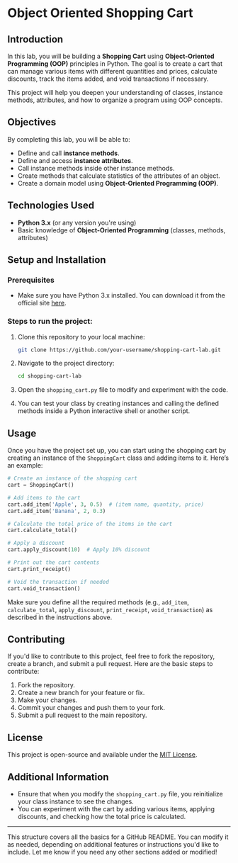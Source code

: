 # Object Oriented Shopping Cart 

## Introduction

In this lab, you will be building a **Shopping Cart** using **Object-Oriented Programming (OOP)** principles in Python. The goal is to create a cart that can manage various items with different quantities and prices, calculate discounts, track the items added, and void transactions if necessary.

This project will help you deepen your understanding of classes, instance methods, attributes, and how to organize a program using OOP concepts.

## Objectives

By completing this lab, you will be able to:

- Define and call **instance methods**.
- Define and access **instance attributes**.
- Call instance methods inside other instance methods.
- Create methods that calculate statistics of the attributes of an object.
- Create a domain model using **Object-Oriented Programming (OOP)**.

## Technologies Used

- **Python 3.x** (or any version you're using)
- Basic knowledge of **Object-Oriented Programming** (classes, methods, attributes)

## Setup and Installation

### Prerequisites

- Make sure you have Python 3.x installed. You can download it from the official site [here](https://www.python.org/downloads/).

### Steps to run the project:

1. Clone this repository to your local machine:

   ```bash
   git clone https://github.com/your-username/shopping-cart-lab.git
   ```

2. Navigate to the project directory:

   ```bash
   cd shopping-cart-lab
   ```

3. Open the `shopping_cart.py` file to modify and experiment with the code.

4. You can test your class by creating instances and calling the defined methods inside a Python interactive shell or another script.

## Usage

Once you have the project set up, you can start using the shopping cart by creating an instance of the `ShoppingCart` class and adding items to it. Here’s an example:

```python
# Create an instance of the shopping cart
cart = ShoppingCart()

# Add items to the cart
cart.add_item('Apple', 3, 0.5)  # (item name, quantity, price)
cart.add_item('Banana', 2, 0.3)

# Calculate the total price of the items in the cart
cart.calculate_total()

# Apply a discount
cart.apply_discount(10)  # Apply 10% discount

# Print out the cart contents
cart.print_receipt()

# Void the transaction if needed
cart.void_transaction()
```

Make sure you define all the required methods (e.g., `add_item`, `calculate_total`, `apply_discount`, `print_receipt`, `void_transaction`) as described in the instructions above.

## Contributing

If you'd like to contribute to this project, feel free to fork the repository, create a branch, and submit a pull request. Here are the basic steps to contribute:

1. Fork the repository.
2. Create a new branch for your feature or fix.
3. Make your changes.
4. Commit your changes and push them to your fork.
5. Submit a pull request to the main repository.

## License

This project is open-source and available under the [MIT License](LICENSE).

## Additional Information

- Ensure that when you modify the `shopping_cart.py` file, you reinitialize your class instance to see the changes.
- You can experiment with the cart by adding various items, applying discounts, and checking how the total price is calculated.
  
---

This structure covers all the basics for a GitHub README. You can modify it as needed, depending on additional features or instructions you'd like to include. Let me know if you need any other sections added or modified!
